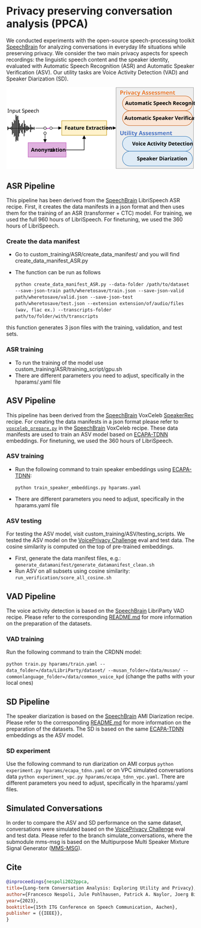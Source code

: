 # Privacy preserving conversation analysis (PPCA)
We conducted experiments with the open-source speech-processing toolkit [SpeechBrain](http://speechbrain.github.io/) for analyzing conversations in everyday life situations while preserving privacy.
We consider the two main privacy aspects for speech recordings: the linguistic speech content and the speaker identity, evaluated with Automatic Speech Recognition (ASR) and Automatic Speaker Verification (ASV). Our utility tasks are Voice Activity Detection (VAD) and Speaker Diarization (SD).

<p align="center">
  <img src="https://raw.githubusercontent.com/ol-MEGA/ppca/main/docs/images/privacy_utility_scheme.svg" alt="PrivacyUtilityFigure"/>
</p>

## ASR Pipeline 
This pipeline has been derived from the [SpeechBrain](http://speechbrain.github.io/) LibriSpeech ASR recipe. First, it creates the data manifests in a json format and then uses them for the training of an ASR (transformer + CTC) model. For training, we used the full 960 hours of LibriSpeech. For finetuning, we used the 360 hours of LibriSpeech.

### Create the data manifest

- Go to custom_training/ASR/create_data_manifest/ and you will find create_data_manifest_ASR.py
- The function can be run as follows 

   `python create_data_manifest_ASR.py --data-folder /path/to/dataset  --save-json-train path/wheretosave/train.json --save-json-valid path/wheretosave/valid.json --save-json-test  path/wheretosave/test.json --extension extension/of/audio/files (wav, flac ex.) --transcripts-folder path/to/folder/with/transcripts `

this function generates 3 json files with the training, validation, and test sets.

### ASR training

- To run the training of the model use custom_training/ASR/training_script/gpu.sh
- There are different parameters you need to adjust, specifically in the hparams/.yaml file



## ASV Pipeline 
This pipeline has been derived from the [SpeechBrain](http://speechbrain.github.io/) VoxCeleb [SpeakerRec](recipes/VoxCeleb/SpeakerRec) recipe. 
For creating the data manifests in a json format please refer to [`voxceleb_prepare.py`](recipes/VoxCeleb/voxceleb_prepare.py) in the [SpeechBrain](http://speechbrain.github.io/) VoxCeleb recipe. These data manifests are used to train an ASV model based on [ECAPA-TDNN](https://arxiv.org/abs/2005.07143) embeddings. For finetuning, we used the 360 hours of LibriSpeech.

### ASV training
- Run the following command to train speaker embeddings using [ECAPA-TDNN](https://arxiv.org/abs/2005.07143):

   `python train_speaker_embeddings.py hparams.yaml`

- There are different parameters you need to adjust, specifically in the hparams.yaml file

### ASV testing
For testing the ASV model, visit custom_training/ASV/testing_scripts.
We tested the ASV model on the [VoicePrivacy Challenge](https://www.voiceprivacychallenge.org) eval and test data.
The cosine similarity is computed on the top of pre-trained embeddings.
- First, generate the data manifest files, e.g.:
   `generate_datamanifest/generate_datamanifest_clean.sh`
- Run ASV on all subsets using cosine similarity:
   `run_verification/score_all_cosine.sh`


## VAD Pipeline 
The voice activity detection is based on the [SpeechBrain](http://speechbrain.github.io/) LibriParty VAD recipe. Please refer to the corresponding [README.md](recipes/LibriParty/VAD/README.md) for more information on the preparation of the datasets. 

### VAD training
Run the following command to train the CRDNN model:

`python train.py hparams/train.yaml --data_folder=/data/LibriParty/dataset/ --musan_folder=/data/musan/ --commonlanguage_folder=/data/common_voice_kpd`
(change the paths with your local ones)


## SD Pipeline 
The speaker diarization is based on the [SpeechBrain](http://speechbrain.github.io/) AMI Diarization recipe. Please refer to the corresponding [README.md](recipes/AMI/Diarization/README.md) for more information on the preparation of the datasets. The SD is based on the same [ECAPA-TDNN](https://arxiv.org/abs/2005.07143) embeddings as the ASV model.

### SD experiment
Use the following command to run diarization on AMI corpus `python experiment.py hparams/ecapa_tdnn.yaml` or on VPC simulated conversations data `python experiment_vpc.py hparams/ecapa_tdnn_vpc.yaml`. There are different parameters you need to adjust, specifically in the hparams/.yaml files.



## Simulated Conversations
In order to compare the ASV and SD performance on the same dataset, conversations were simulated based on the [VoicePrivacy Challenge](https://www.voiceprivacychallenge.org) eval and test data. Please refer to the branch simulate_conversations, where the submodule mms-msg is based on the Multipurpose Multi Speaker Mixture Signal Generator ([MMS-MSG](https://github.com/fgnt/mms_msg)).


## Cite
```bibtex
@inproceedings{nespoli2022ppca,
title={Long-term Conversation Analysis: Exploring Utility and Privacy},
author={Francesco Nespoli, Jule Pohlhausen, Patrick A. Naylor, Joerg Bitzer},
year={2023},
booktitle={15th ITG Conference on Speech Communication, Aachen},
publisher = {{IEEE}},
}
```
